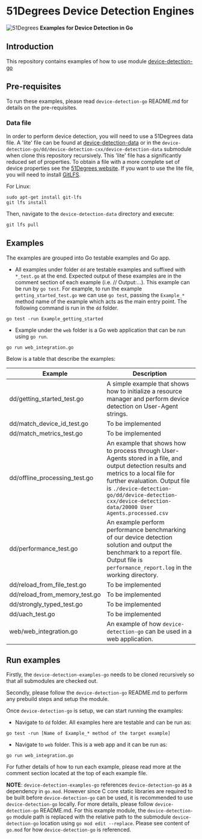 # 51Degrees Device Detection Engines

![51Degrees](https://51degrees.com/DesktopModules/FiftyOne/Distributor/Logo.ashx?utm_source=github&utm_medium=repository&utm_content=readme_main&utm_campaign=go-open-source "Data rewards the curious") **Examples for Device Detection in Go**

## Introduction

This repository contains examples of how to use module [device-detection-go](https://github.com/51degrees/device-detection-go)

## Pre-requisites

To run these examples, please read `device-detection-go` README.md for details on the pre-requisites.

### Data file

In order to perform device detection, you will need to use a 51Degrees data file. 
A 'lite' file can be found at [device-detection-data](https://github.com/51degrees/device-detection-data) or in the `device-detection-go/dd/device-detection-cxx/device-detection-data` submodule when clone this repository recursively.
This 'lite' file has a significantly reduced set of properties. To obtain a 
file with a more complete set of device properties see the 
[51Degrees website](https://51degrees.com/pricing). 
If you want to use the lite file, you will need to install [GitLFS](https://git-lfs.github.com/).

For Linux:
```
sudo apt-get install git-lfs
git lfs install
```

Then, navigate to the `device-detection-data` directory and execute:

```
git lfs pull
```

## Examples
The examples are grouped into Go testable examples and Go app.
- All examples under folder `dd` are testable examples and suffixed with `*_test.go` at the end. Expected output of these examples are in the comment section of each example (i.e.  // Output:...). This example can be run by `go test`. For example, to run the example `getting_started_test.go` we can use `go test`, passing the `Example_*` method name of the example which acts as the main entry point. The following command is run in the `dd` folder.
```
go test -run Example_getting_started
```
- Example under the `web` folder is a Go web application that can be run using `go run`.
```
go run web_integration.go
```

Below is a table that describe the examples:

|Example|Description|
|-------|-----------|
|dd/getting_started_test.go|A simple example that shows how to initialize a resource manager and perform device detection on User-Agent strings.|
|dd/match_device_id_test.go|To be implemented|
|dd/match_metrics_test.go|To be implemented|
|dd/offline_processing_test.go|An example that shows how to process through User-Agents stored in a file, and output detection results and metrics to a local file for further evaluation. Output file is `./device-detection-go/dd/device-detection-cxx/device-detection-data/20000 User Agents.processed.csv`|
|dd/performance_test.go|An example perform performance benchmarking of our device detection solution and output the benchmark to a report file. Output file is `performance_report.log` in the working directory.|
|dd/reload_from_file_test.go|To be implemented|
|dd/reload_from_memory_test.go|To be implemented|
|dd/strongly_typed_test.go|To be implemented|
|dd/uach_test.go|To be implemented|
|web/web_integration.go|An example of how `device-detection-go` can be used in a web application.|

## Run examples

Firstly, the `device-detection-examples-go` needs to be cloned recursively so that all submodules are checked out.

Secondly, please follow the `device-detection-go` README.md to perform any prebuild steps and setup the module.

Once `device-detection-go` is setup, we can start running the examples:
- Navigate to `dd` folder. All examples here are testable and can be run as:
```
go test -run [Name of Example_* method of the target example]
```
- Navigate to `web` folder. This is a web app and it can be run as:
```
go run web_integration.go
```

For futher details of how to run each example, please read more at the comment section located at the top of each example file.

**NOTE**: `device-detection-examples-go` references `device-detection-go` as a dependency in `go.mod`. However since C core static libraries are required to be built before `device-detection-go` can be used, it is recommended to use `device-detection-go` locally. For more details, please follow `device-detection-go` README.md. For this example module, the `device-detection-go` module path is replaced with the relative path to the submodule `device-detection-go` location using `go mod edit --replace`. Please see content of `go.mod` for how `device-detection-go` is referenced.
